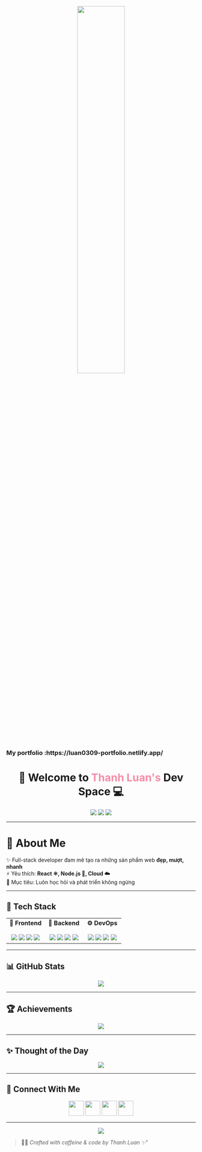 <!-- 🎬 FAKE BACKGROUND GIF (mờ mờ full width) -->
<p align="center">
  <img src="https://media4.giphy.com/media/v1.Y2lkPTc5MGI3NjExZWlraHdidDQxeTZ5dTVybjNpajYwcHp0N2N6bmppbXRqZzZxNzRxZyZlcD12MV9pbnRlcm5hbF9naWZfYnlfaWQmY3Q9Zw/SWoSkN6DxTszqIKEqv/giphy.gif" width="50%" />
</p>

<h3>My portfolio :https://luan0309-portfolio.netlify.app/</h3>

<!-- 🧑‍🚀 HEADER -->
<h1 align="center">🚀 Welcome to <span style="color:#f78da7;">Thanh Luan's</span> Dev Space 💻</h1>

<!-- 🔗 Social Links -->
<p align="center">
  <a href="https://luan0309-portfolio.netlify.app/"><img src="https://img.shields.io/badge/-🌐 Portfolio-000?style=for-the-badge&logo=appveyor&logoColor=white"/></a>
  <a href="https://facebook.com/profile.php?id=100008443060908"><img src="https://img.shields.io/badge/Facebook-%231877F2.svg?style=for-the-badge&logo=facebook&logoColor=white"/></a>
  <a href="mailto:letranthanhluan03092001@gmail.com"><img src="https://img.shields.io/badge/Gmail-D14836?style=for-the-badge&logo=gmail&logoColor=white"/></a>
</p>

---

<!-- 👨‍💻 ABOUT -->
<h1>🧠 About Me</h1> 

✨ Full-stack developer đam mê tạo ra những sản phẩm web **đẹp, mượt, nhanh**  
⚡ Yêu thích: **React ⚛️, Node.js 🌿, Cloud ☁️**  
🎯 Mục tiêu: Luôn học hỏi và phát triển không ngừng  

---

<!-- 🧰 TECH STACK -->
## 🧰 Tech Stack

<div align="center">

<table>
  <tr>
    <td align="center" valign="top" width="33%">
      <strong>🔷 Frontend</strong><br/><br/>
      <img src="https://img.shields.io/badge/-React-61DAFB?style=for-the-badge&logo=react&logoColor=black"/>
      <img src="https://img.shields.io/badge/-Next.js-000?style=for-the-badge&logo=next.js"/>
      <img src="https://img.shields.io/badge/-TypeScript-3178C6?style=for-the-badge&logo=typescript&logoColor=white"/>
      <img src="https://img.shields.io/badge/-TailwindCSS-38B2AC?style=for-the-badge&logo=tailwind-css&logoColor=white"/>
    </td>
    <td align="center" valign="top" width="33%">
      <strong>🔶 Backend</strong><br/><br/>
      <img src="https://img.shields.io/badge/-Node.js-339933?style=for-the-badge&logo=node.js&logoColor=white"/>
      <img src="https://img.shields.io/badge/-Express.js-000?style=for-the-badge&logo=express&logoColor=white"/>
      <img src="https://img.shields.io/badge/-MongoDB-4EA94B?style=for-the-badge&logo=mongodb&logoColor=white"/>
      <img src="https://img.shields.io/badge/-MySQL-00758F?style=for-the-badge&logo=mysql&logoColor=white"/>
    </td>
    <td align="center" valign="top" width="33%">
      <strong>⚙️ DevOps</strong><br/><br/>
      <img src="https://img.shields.io/badge/-Docker-2496ED?style=for-the-badge&logo=docker&logoColor=white"/>
      <img src="https://img.shields.io/badge/-AWS-FF9900?style=for-the-badge&logo=amazon-aws&logoColor=white"/>
      <img src="https://img.shields.io/badge/-Vercel-000?style=for-the-badge&logo=vercel&logoColor=white"/>
      <img src="https://img.shields.io/badge/-Heroku-430098?style=for-the-badge&logo=heroku&logoColor=white"/>
    </td>
  </tr>
</table>

</div>

---

<!-- 📊 GITHUB STATS -->
## 📊 GitHub Stats

<div align="center">
  <img src="https://github-readme-stats.vercel.app/api/top-langs/?username=thanhluan0309&theme=radical&hide_border=true&layout=compact" />
</div>

---

<!-- 🏆 TROPHIES -->
## 🏆 Achievements

<p align="center">
  <img src="https://github-profile-trophy.vercel.app/?username=thanhluan0309&theme=radical&no-frame=true&margin-w=10&margin-h=10" />
</p>

---

<!-- ✨ QUOTE -->
## ✨ Thought of the Day

<p align="center">
  <img src="https://readme-daily-quotes.vercel.app/api?theme=dark&bg_color=1d1f21&author_color=ffb86c&accent_color=8be9fd" />
</p>

---

<!-- 📫 CONTACT -->
## 🤝 Connect With Me

<p align="center">
  <a href="mailto:letranthanhluan03092001@gmail.com"><img src="https://img.icons8.com/color/48/000000/gmail-new.png" width="40"/></a>
  <a href="https://github.com/thanhluan0309"><img src="https://img.icons8.com/ios-glyphs/48/ffffff/github.png" width="40"/></a>
  <a href="https://facebook.com/profile.php?id=100008443060908"><img src="https://img.icons8.com/color/48/000000/facebook.png" width="40"/></a>
  <a href="https://luan0309-portfolio.netlify.app/"><img src="https://img.icons8.com/external-tal-revivo-color-tal-revivo/48/null/external-personal-portfolio-link-for-employment-hire-me-advertisement-web-color-tal-revivo.png" width="40"/></a>
</p>

---

<!-- 🎬 FOOTER -->
<p align="center">
  <img src="https://capsule-render.vercel.app/api?type=waving&color=gradient&height=100&section=footer"/>
</p>

> 👨‍💻 *Crafted with caffeine & code by Thanh Luan ✨*"
